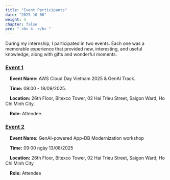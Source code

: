 ```yaml
---
title: "Event Participants"
date: "2025-10-06"
weight: 4
chapter: false
pre: " <b> 4. </b> "
---
```



During my internship, I participated in two events. Each one was a memorable experience that provided new, interesting, 
and useful knowledge, along with gifts and wonderful moments.

### [Event 1](4.1-Event1/)
&emsp;**Event Name:** AWS Cloud Day Vietnam 2025 & GenAI Track.

&emsp;**Time:** 09:00 - 18/09/2025.

&emsp;**Location:** 26th Floor, Bitexco Tower, 02 Hai Trieu Street, Saigon Ward, Ho Chi Minh City.

&emsp;**Role:** Attendee.



### [Event 2](4.2-Event2/)
&emsp;**Event Name:** GenAI-powered App-DB Modernization workshop

&emsp;**Time:** 09:00 ngày 13/08/2025

&emsp;**Location:** 26th Floor, Bitexco Tower, 02 Hai Trieu Street, Saigon Ward, Ho Chi Minh City

&emsp;**Role:** Attendee 

